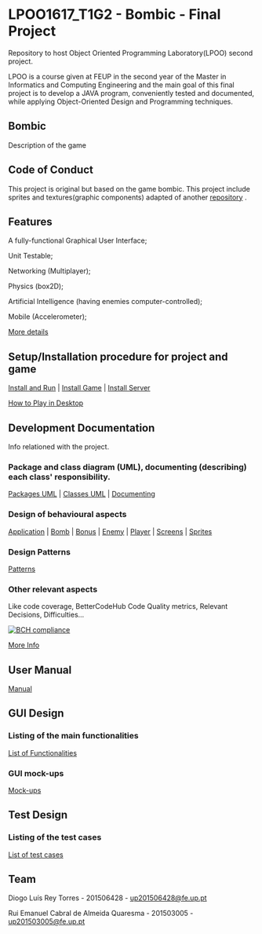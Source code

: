 # LPOO1617_T1G2 - Bombic - Final Project
Repository to host Object Oriented Programming Laboratory(LPOO) second project.

LPOO is a course given at FEUP in the second year of the Master in Informatics and Computing Engineering and the main goal of this final project is to develop a JAVA program, conveniently tested and documented, while applying Object-Oriented Design and Programming techniques.
 
## Bombic
Description of the game



## Code of Conduct
This project is original but based on the game bombic.
This project include sprites and textures(graphic components) adapted of another [repository](https://github.com/koulaxizis/bombic) .

## Features
A fully-functional Graphical User Interface;

Unit Testable;

Networking (Multiplayer);

Physics (box2D);

Artificial Intelligence (having enemies computer-controlled);

Mobile (Accelerometer);

[More details](https://github.com/diogotorres97/LPOO1617_T1G2/blob/finalRelease/Docs/Features.pdf) 

## Setup/Installation procedure for project and game

[Install and Run](https://github.com/diogotorres97/LPOO1617_T1G2/blob/finalRelease/Docs/Setup.pdf) | [Install Game](https://youtu.be/7GUyeszFww4) | [Install Server](https://youtu.be/aqT7xOmEBWs)

[How to Play in Desktop](https://youtu.be/eNAquKqX02s)

## Development Documentation
Info relationed with the project.

### Package and class diagram (UML), documenting (describing) each class' responsibility.

[Packages UML](https://github.com/diogotorres97/LPOO1617_T1G2/blob/finalRelease/Docs/Packages%20UML.jpg)
| [Classes UML](https://github.com/diogotorres97/LPOO1617_T1G2/blob/finalRelease/Docs/Type%20Hierarchy.jpg)
| [Documenting](https://github.com/diogotorres97/LPOO1617_T1G2/blob/finalRelease/Docs/Class%20description.pdf)


### Design of behavioural aspects

[Application](https://github.com/diogotorres97/LPOO1617_T1G2/blob/finalRelease/Docs/application.jpg)
 | [Bomb](https://github.com/diogotorres97/LPOO1617_T1G2/blob/finalRelease/Docs/bomb.jpg)
 | [Bonus](https://github.com/diogotorres97/LPOO1617_T1G2/blob/finalRelease/Docs/bonus.jpg)
 | [Enemy](https://github.com/diogotorres97/LPOO1617_T1G2/blob/finalRelease/Docs/enemy.jpg)
 | [Player](https://github.com/diogotorres97/LPOO1617_T1G2/blob/finalRelease/Docs/player.jpg)
 | [Screens](https://github.com/diogotorres97/LPOO1617_T1G2/blob/finalRelease/Docs/screens.JPG)
 | [Sprites](https://github.com/diogotorres97/LPOO1617_T1G2/blob/finalRelease/Docs/sprites.JPG)
 
### Design Patterns

[Patterns](https://github.com/diogotorres97/LPOO1617_T1G2/blob/finalRelease/Docs/Design%20Patterns.pdf)	

### Other relevant aspects
Like code coverage, BetterCodeHub Code Quality metrics, Relevant Decisions, Difficulties...

[![BCH compliance](https://bettercodehub.com/edge/badge/diogotorres97/LPOO1617_T1G2?branch=finalRelease&token=0904237974da39ad53e22b89cdbb075ec70d08f6)](https://bettercodehub.com/)

[More Info](https://github.com/diogotorres97/LPOO1617_T1G2/blob/finalRelease/Docs/Development%20Documentation.pdf)

## User Manual

[Manual](https://github.com/diogotorres97/LPOO1617_T1G2/blob/finalRelease/Docs/User%20Manual.pdf)


## GUI Design

### Listing of the main functionalities

[List of Functionalities](https://github.com/diogotorres97/LPOO1617_T1G2/blob/finalRelease/Docs/GUI%20Design%20Functionalities.pdf)

### GUI mock-ups

[Mock-ups](https://github.com/diogotorres97/LPOO1617_T1G2/blob/finalRelease/Docs/Mockup.pdf)


## Test Design

### Listing of the test cases

[List of test cases](https://github.com/diogotorres97/LPOO1617_T1G2/blob/finalRelease/Docs/Test%20Design.pdf)

## Team 

Diogo Luís Rey Torres  - 201506428 - up201506428@fe.up.pt

Rui Emanuel Cabral de Almeida Quaresma - 201503005  - up201503005@fe.up.pt

